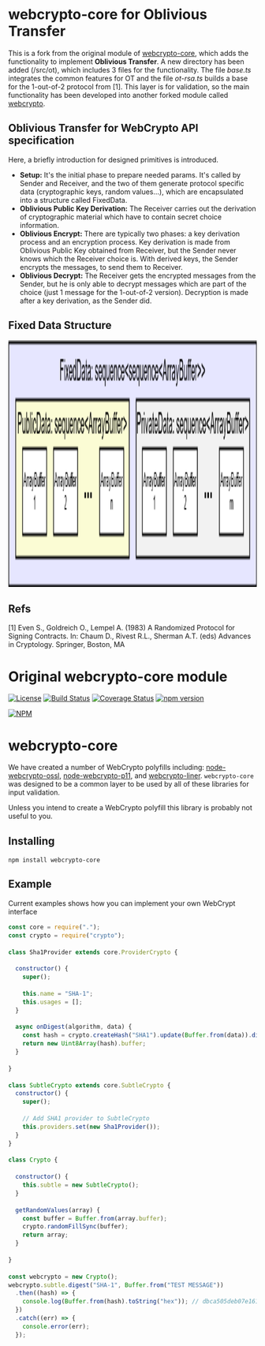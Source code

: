 # webcrypto-core for Oblivious Transfer
This is a fork from the original module of [webcrypto-core](https://github.com/PeculiarVentures/webcrypto-core), which adds the functionality to implement **Oblivious Transfer**. A new directory has been added (/src/ot), which includes 3 files for the functionality. The file *base.ts* integrates the common features for OT and the file *ot-rsa.ts* builds a base for the 1-out-of-2 protocol from [1]. This layer is for validation, so the main functionality has been developed into another forked module called [webcrypto](https://github.com/damesca/webcrypto).

## Oblivious Transfer for WebCrypto API specification
Here, a briefly introduction for designed primitives is introduced.

- **Setup:** It's the initial phase to prepare needed params. It's called by Sender and Receiver, and the two of them generate protocol specific data (cryptographic keys, random values...), which are encapsulated into a structure called FixedData.
- **Oblivious Public Key Derivation:** The Receiver carries out the derivation of cryptographic material which have to contain secret choice information.
- **Oblivious Encrypt:** There are typically two phases: a key derivation process and an encryption process. Key derivation is made from Oblivious Public Key obtained from Receiver, but the Sender never knows which the Receiver choice is. With derived keys, the Sender encrypts the messages, to send them to Receiver.
- **Oblivious Decrypt:** The Receiver gets the encrypted messages from the Sender, but he is only able to decrypt messages which are part of the choice (just 1 message for the 1-out-of-2 version). Decryption is made after a key derivation, as the Sender did.

## Fixed Data Structure
<img src="https://github.com/damesca/webcrypto-core/blob/master/FixedData structure.png" width="600" height="500">

## Refs
[1] Even S., Goldreich O., Lempel A. (1983) A Randomized Protocol for Signing Contracts. In: Chaum D., Rivest R.L., Sherman A.T. (eds) Advances in Cryptology. Springer, Boston, MA

# Original webcrypto-core module
[![License](https://img.shields.io/badge/license-MIT-green.svg?style=flat)](https://raw.githubusercontent.com/PeculiarVentures/webcrypto-core/master/LICENSE)
[![Build Status](https://travis-ci.org/PeculiarVentures/webcrypto-core.svg?branch=master)](https://travis-ci.org/PeculiarVentures/webcrypto-core)
[![Coverage Status](https://coveralls.io/repos/github/PeculiarVentures/webcrypto-core/badge.svg?branch=master)](https://coveralls.io/github/PeculiarVentures/webcrypto-core?branch=master)
[![npm version](https://badge.fury.io/js/webcrypto-core.svg)](https://badge.fury.io/js/webcrypto-core)

[![NPM](https://nodei.co/npm/webcrypto-core.png)](https://nodei.co/npm/webcrypto-core/)

# webcrypto-core

We have created a number of WebCrypto polyfills including: [node-webcrypto-ossl](https://github.com/PeculiarVentures/node-webcrypto-ossl), [node-webcrypto-p11](https://github.com/PeculiarVentures/node-webcrypto-p11), and [webcrypto-liner](https://github.com/PeculiarVentures/webcrypto-liner).  `webcrypto-core` was designed to be a common layer to be used by all of these libraries for input validation.

Unless you intend to create a WebCrypto polyfill this library is probably not useful to you.

## Installing

```
npm install webcrypto-core
```

## Example

Current examples shows how you can implement your own WebCrypt interface

```js
const core = require(".");
const crypto = require("crypto");

class Sha1Provider extends core.ProviderCrypto {

  constructor() {
    super();

    this.name = "SHA-1";
    this.usages = [];
  }

  async onDigest(algorithm, data) {
    const hash = crypto.createHash("SHA1").update(Buffer.from(data)).digest();
    return new Uint8Array(hash).buffer;
  }

}

class SubtleCrypto extends core.SubtleCrypto {
  constructor() {
    super();

    // Add SHA1 provider to SubtleCrypto
    this.providers.set(new Sha1Provider());
  }
}

class Crypto {

  constructor() {
    this.subtle = new SubtleCrypto();
  }

  getRandomValues(array) {
    const buffer = Buffer.from(array.buffer);
    crypto.randomFillSync(buffer);
    return array;
  }

}

const webcrypto = new Crypto();
webcrypto.subtle.digest("SHA-1", Buffer.from("TEST MESSAGE"))
  .then((hash) => {
    console.log(Buffer.from(hash).toString("hex")); // dbca505deb07e1612d944a69c0c851f79f3a4a60
  })
  .catch((err) => {
    console.error(err);
  });
```
